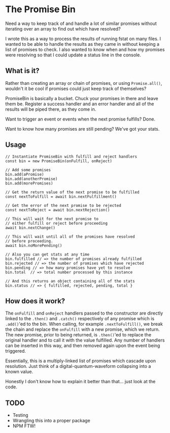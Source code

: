 # The Promise Bin
Need a way to keep track of and handle a lot of similar
promises without iterating over an array to find out which
have resolved?

I wrote this as a way to process the results of running
fstat on many files. I wanted to be able to handle the
results as they came in without keeping a list of promises
to check. I also wanted to know when and how my promises were
resolving so that I could update a status line in the console.

## What is it?
Rather than creating an array or chain of promises, or using 
`Promise.all()`, wouldn't it be cool if promises could just
keep track of themselves?

PromiseBin is basically a bucket. Chuck your promises in there
and leave them be. Register a success handler and an error handler
and all of the results will be piped there, as they come in.

Want to trigger an event or events when the next promise fulfills?
Done.

Want to know how many promises are still pending?
We've got your stats.

## Usage
```
// Instantiate PromiseBin with fulfill and reject handlers
const bin = new PromiseBin(onFulfill, onReject)

// Add some promises
bin.add(aPromise)
bin.add(anotherPromise)
bin.add(morePromises)

// Get the return value of the next promise to be fulfilled
const nextToFulfill = await bin.nextFulfillment()

// Get the error of the next promise to be rejected
const nextToReject = await bin.nextRejection()

// This will wait for the next promise to
// either fulfill or reject before proceeding
await bin.nextChange()

// This will wait until all of the promises have resolved
// before proceeding.
await bin.noMorePending()

// Also you can get stats at any time
bin.fulfilled // => the number of promises already fulfilled
bin.rejected // => the number of promises which have rejected
bin.pending // => how many promises have yet to resolve
bin.total  // => total number processed by this instance

// And this returns an object containing all of the stats
bin.status // => { fulfilled, rejected, pending, total }
```

## How does it work?
The `onFulfill` and `onReject` handlers passed to the constructor are
directly linked to the `.then()` and `.catch()` respectively of any promise
which is `.add()`'ed to the bin. When calling, for example `.nextToFulfill()`,
we break the chain and replace the `onFulfill` with a new promise, which we return.
The new promise, prior to being returned, is `.then()`'ed to replace the original
handler and to call it with the value fulfilled. Any number of handlers can be 
inserted in this way, and then removed again upon the event being triggered.

Essentially, this is a multiply-linked list of promises which cascade upon resolution.
Just think of a digital-quantum-waveform collapsing into a known value.

Honestly I don't know how to explain it better than that... just look at the code.

## TODO
- Testing
- Wrangling this into a proper package
- NPM FTW!